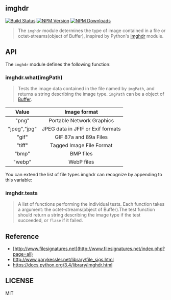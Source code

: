 
## imghdr

 [![Build Status](https://api.travis-ci.org/meituan/imghdr.svg)](http://travis-ci.org/meituan/imghdr)
 [![NPM Version](http://img.shields.io/npm/v/imghdr.svg?style=flat)](https://www.npmjs.org/package/imghdr)
 [![NPM Downloads](https://img.shields.io/npm/dm/imghdr.svg?style=flat)](https://www.npmjs.org/package/imghdr)

> The `imghdr` module determines the type of image contained in a file or octet-streams(object of Buffer), inspired by Python's [imghdr](https://docs.python.org/3.4/library/imghdr.html) module.

## API

The `imghdr` module defines the following function:
### imghdr.what(imgPath)
>Tests the image data contained in the file named by `imgPath`, and returns a string describing the image type. `imgPath` can be a object of [Buffer](http://nodejs.org/api/buffer.html).

|  Value |            Image format           |
|:------:|:---------------------------------:|
| "png"  | Portable Network Graphics         |
| "jpeg","jpg" | JPEG data in JFIF or Exif formats |
| "gif"  | GIF 87a and 89a Files             |
| "tiff" | Tagged Image File Format          |
| "bmp"  | BMP files                         |
| "webp" | WebP files                        |

You can extend the list of file types imghdr can recognize by appending to this variable:
### imghdr.tests
>A list of functions performing the individual tests. Each function takes a argument: the octet-streams(object of Buffer).The test function should return a string describing the image type if the test succeeded, or `flase` if it failed.

## Reference
- [http://www.filesignatures.net](http://www.filesignatures.net/index.php?page=all)
- <http://www.garykessler.net/library/file_sigs.html>
- <https://docs.python.org/3.4/library/imghdr.html>

## LICENSE

MIT
